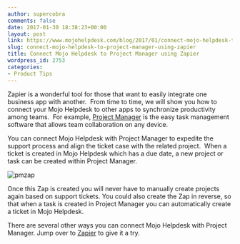 ```yaml
---
author: supercobra
comments: false
date: 2017-01-30 18:38:23+00:00
layout: post
link: https://www.mojohelpdesk.com/blog/2017/01/connect-mojo-helpdesk-to-project-manager-using-zapier/
slug: connect-mojo-helpdesk-to-project-manager-using-zapier
title: Connect Mojo Helpdesk to Project Manager using Zapier
wordpress_id: 2753
categories:
- Product Tips
---
```


Zapier is a wonderful tool for those that want to easily integrate one business app with another.  From time to time, we will show you how to connect your Mojo Helpdesk to other apps to synchronize productivity among teams.  For example, [Project Manager](https://www.projectmanager.com/) is the easy task management software that allows team collaboration on any device.

You can connect Mojo Helpdesk with Project Manager to expedite the support process and align the ticket case with the related project.  When a ticket is created in Mojo Helpdesk which has a due date, a new project or task can be created within Project Manager.

![pmzap](http://www.mojohelpdesk.com/blog/wordpress/wp-content/uploads/2017/01/pmzap.jpg)

Once this Zap is created you will never have to manually create projects again based on support tickets. You could also create the Zap in reverse, so that when a task is created in Project Manager you can automatically create a ticket in Mojo Helpdesk.

There are several other ways you can connect Mojo Helpdesk with Project Manager. Jump over to [Zapier](https://zapier.com) to give it a try.






